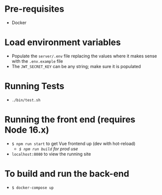 # Pre-requisites
- Docker

# Load environment variables
- Populate the `server/.env` file replacing the values where it makes sense with the `.env.example` file
- The `JWT_SECRET_KEY` can be any string; make sure it is populated

# Running Tests
- `./bin/test.sh`

# Running the front end (requires Node 16.x)
- `$ npm run start` to get Vue frontend up (dev with hot-reload)
  - _`$ npm run build` for prod use_
- `localhost:8080` to view the running site

# To build and run the back-end
  - `$ docker-compose up`
